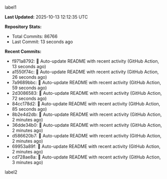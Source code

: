 
label1 
<!-- ACTIVITY_START -->
**Last Updated:** 2025-10-13 12:12:35 UTC

**Repository Stats:**
- Total Commits: 86766
- Last Commit: 13 seconds ago

**Recent Commits:**
- f971a8792: 🤖 Auto-update README with recent activity (GitHub Action, 13 seconds ago)
- a1550f74c: 🤖 Auto-update README with recent activity (GitHub Action, 26 seconds ago)
- 7a9689bbc: 🤖 Auto-update README with recent activity (GitHub Action, 59 seconds ago)
- 2d3086583: 🤖 Auto-update README with recent activity (GitHub Action, 72 seconds ago)
- 84cc178d2: 🤖 Auto-update README with recent activity (GitHub Action, 85 seconds ago)
- 8b2e4d2db: 🤖 Auto-update README with recent activity (GitHub Action, 2 minutes ago)
- 36dde34b0: 🤖 Auto-update README with recent activity (GitHub Action, 2 minutes ago)
- d586620b7: 🤖 Auto-update README with recent activity (GitHub Action, 2 minutes ago)
- 69953a89f: 🤖 Auto-update README with recent activity (GitHub Action, 2 minutes ago)
- cd728ae8a: 🤖 Auto-update README with recent activity (GitHub Action, 3 minutes ago)
<!-- ACTIVITY_END -->

label2
